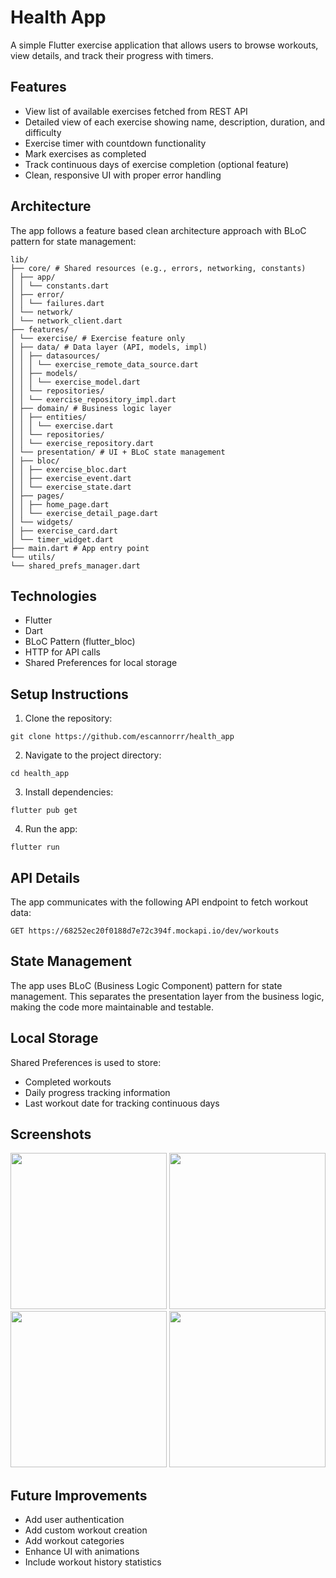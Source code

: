 # Health App

A simple Flutter exercise application that allows users to browse workouts, view details, and track their progress with timers.

## Features

* View list of available exercises fetched from REST API
* Detailed view of each exercise showing name, description, duration, and difficulty
* Exercise timer with countdown functionality
* Mark exercises as completed
* Track continuous days of exercise completion (optional feature)
* Clean, responsive UI with proper error handling

## Architecture

The app follows a feature based clean architecture approach with BLoC pattern for state management:

```
lib/
├── core/ # Shared resources (e.g., errors, networking, constants)
│ ├── app/
│ │ └── constants.dart
│ ├── error/
│ │ └── failures.dart
│ └── network/
│ └── network_client.dart
├── features/
│ └── exercise/ # Exercise feature only
│ ├── data/ # Data layer (API, models, impl)
│ │ ├── datasources/
│ │ │ └── exercise_remote_data_source.dart
│ │ ├── models/
│ │ │ └── exercise_model.dart
│ │ └── repositories/
│ │ └── exercise_repository_impl.dart
│ ├── domain/ # Business logic layer
│ │ ├── entities/
│ │ │ └── exercise.dart
│ │ └── repositories/
│ │ └── exercise_repository.dart
│ └── presentation/ # UI + BLoC state management
│ ├── bloc/
│ │ ├── exercise_bloc.dart
│ │ ├── exercise_event.dart
│ │ └── exercise_state.dart
│ ├── pages/
│ │ ├── home_page.dart
│ │ └── exercise_detail_page.dart
│ └── widgets/
│ ├── exercise_card.dart
│ └── timer_widget.dart
├── main.dart # App entry point
└── utils/
└── shared_prefs_manager.dart
```

## Technologies

* Flutter
* Dart
* BLoC Pattern (flutter_bloc)
* HTTP for API calls
* Shared Preferences for local storage

## Setup Instructions

1. Clone the repository:

```
git clone https://github.com/escannorrr/health_app
```

2. Navigate to the project directory:

```
cd health_app
```

3. Install dependencies:

```
flutter pub get
```

4. Run the app:

```
flutter run
```

## API Details

The app communicates with the following API endpoint to fetch workout data:

```
GET https://68252ec20f0188d7e72c394f.mockapi.io/dev/workouts
```

## State Management

The app uses BLoC (Business Logic Component) pattern for state management. This separates the presentation layer from the business logic, making the code more maintainable and testable.

## Local Storage

Shared Preferences is used to store:
* Completed workouts
* Daily progress tracking information
* Last workout date for tracking continuous days

## Screenshots
<p float="left">
  <img src="https://github.com/user-attachments/assets/6e1cc3d1-8f0b-40e1-bd37-7a3023689e48" width="250"/>
  <img src="https://github.com/user-attachments/assets/8996c1d0-9391-4914-9a6c-9fdb52c77077" width="250"/>
  <img src="https://github.com/user-attachments/assets/92d8d8ba-15e2-4a4d-be40-4b591e0c55cc" width="250"/>
  <img src="https://github.com/user-attachments/assets/77117ce3-ca51-4b38-b653-48d57c40a992" width="250"/>
</p>

## Future Improvements

* Add user authentication
* Add custom workout creation
* Add workout categories
* Enhance UI with animations
* Include workout history statistics
